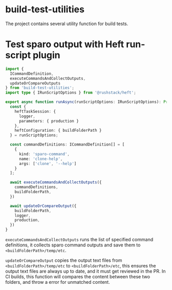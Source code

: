 # build-test-utilities

The project contains several utility function for build tests.

# Test sparo output with Heft run-script plugin

```ts
import {
  ICommandDefinition,
  executeCommandsAndCollectOutputs,
  updateOrCompareOutputs
} from 'build-test-utilities';
import type { IRunScriptOptions } from '@rushstack/heft';

export async function runAsync(runScriptOptions: IRunScriptOptions): Promise<void> {
  const {
    heftTaskSession: {
      logger,
      parameters: { production }
    },
    heftConfiguration: { buildFolderPath }
  } = runScriptOptions;

  const commandDefinitions: ICommandDefinition[] = [
    {
      kind: 'sparo-command',
      name: 'clone-help',
      args: ['clone', '--help']
    }
  ];

  await executeCommandsAndCollectOutputs({
    commandDefinitions,
    buildFolderPath,
  })

  await updateOrCompareOutput({
    buildFolderPath,
    logger,
    production,
  }) 
}
```

`executeCommandsAndCollectOutputs` runs the list of specified command definitions, it collects sparo command outputs and save them to `<buildFolderPath>/temp/etc`.

`updateOrCompareOutput` copies the output text files from `<buildFolderPath>/temp/etc` to `<buildFolderPath>/etc`, this ensures the output text files are always up to date, and it must get reviewed in the PR. In CI builds, this function will compares the content between these two folders, and throw a error for unmatched content.